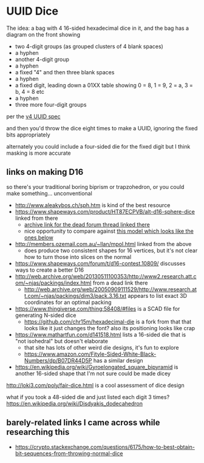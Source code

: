 # UUID Dice

The idea: a bag with 4 16-sided hexadecimal dice in it, and the bag has a diagram on the front showing
- two 4-digit groups (as grouped clusters of 4 blank spaces)
- a hyphen
- another 4-digit group
- a hyphen
- a fixed "4" and then three blank spaces
- a hyphen
- a fixed digit, leading down a 01XX table showing 0 = 8, 1 = 9, 2 = a, 3 = b, 4 = 8 etc
- a hyphen
- three more four-digit groups

per the [v4 UUID spec](https://en.wikipedia.org/wiki/Universally_unique_identifier)

and then you'd throw the dice eight times to make a UUID, ignoring the fixed bits appropriately

alternately you could include a four-sided die for the fixed digit but I think masking is more accurate

## links on making D16

so there's your traditional boring biprism or trapzohedron, or you could make something... unconventional

- http://www.aleakybos.ch/sph.htm is kind of the best resource
- https://www.shapeways.com/product/HT87ECPVB/alt-d16-sphere-dice linked from there
  - [archive link for the dead forum thread linked there](http://web.archive.org/web/20150915003851/http://www.shapeways.com/forum/index.php?t=msg&goto=30551)
  - nice opportunity to compare against [this model which looks like the ones below](https://www.shapeways.com/product/5FBH8AFSK/d16-sphere-dice)
- http://members.ozemail.com.au/~llan/mpol.html linked from the above
  - does produce two consistent shapes for 16 vertices, but it's not clear how to turn those into slices on the normal
- https://www.shapeways.com/forum/t/d16-contest.10809/ discusses ways to create a better D16
- http://web.archive.org/web/20130511100353/http://www2.research.att.com/~njas/packings/index.html from a dead link there
  - http://web.archive.org/web/20050909111529/http://www.research.att.com/~njas/packings/dim3/pack.3.16.txt appears to list exact 3D coordinates for an optimal packing
- https://www.thingiverse.com/thing:58408/#files is a SCAD file for generating N-sided dice
  - https://github.com/chr15m/hexadecimal-die is a fork from that that looks like it just changes the font? also its positioning looks like crap
- https://www.mathartfun.com/d141518.html lists a 16-sided die that is "not isohedral" but doesn't elaborate
  - that site has lots of other weird die designs, it's fun to explore
  - https://www.amazon.com/Fityle-Sided-White-Black-Numbers/dp/B07DR44D5P has a similar design
- https://en.wikipedia.org/wiki/Gyroelongated_square_bipyramid is another 16-sided shape that I'm not sure could be made dicey

http://loki3.com/poly/fair-dice.html is a cool assessment of dice design

what if you took a 48-sided die and just listed each digit 3 times? https://en.wikipedia.org/wiki/Disdyakis_dodecahedron

## barely-related links I came across while researching this

- https://crypto.stackexchange.com/questions/6175/how-to-best-obtain-bit-sequences-from-throwing-normal-dice

